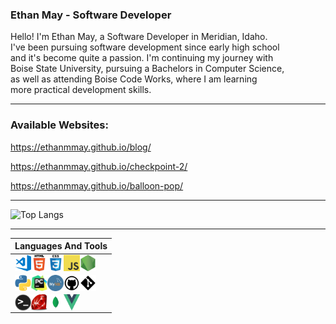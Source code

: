 ### Ethan May - Software Developer
Hello! I'm Ethan May, a Software Developer in Meridian, Idaho. <br> I've been pursuing software development since early high school <br> and it's become quite a passion.
I'm continuing my journey with <br> Boise State University, pursuing a Bachelors in Computer Science, <br> as well as attending Boise Code Works, where I am learning <br> more practical development skills.

---

### Available Websites:

https://ethanmmay.github.io/blog/         

https://ethanmmay.github.io/checkpoint-2/          

https://ethanmmay.github.io/balloon-pop/              

---

![Top Langs](https://github-readme-stats.vercel.app/api/top-langs/?username=ethanmmay&hide=HTML,CSS,SCSS&langs_count=10&layout=compact&title_color=c9d1d9&bg_color=0d1117&text_color=c9d1d9&hide_border=true)

--- 

| Languages And Tools |
| :---------------------: |
| <img align="left" alt="Visual Studio Code" title="Visual Studio Code" width="26px" height="26px" src="images/vsc.png" /> <img align="left" alt="HTML5" title="HTML5" width="26px" src="images/html.png" /> <img align="left" alt="CSS3" title="CSS3" width="26px" src="images/css.png" /> <img align="left" alt="JavaScript" title="JavaScript" width="26px" src="images/js.png" /> <img align="left" alt="Node.js" title="Node.js" width="26px" src="images/nodejs.png" /> |
|  <img align="left" alt="Python" title="Python" width="26px" src="images/python.png" /> <img align="left" alt="PyCharm" title="PyCharm" width="26px" src="images/pycharm.png" /> <img align="left" alt="MySQL" title="MySQL" width="26px" src="images/mysql.png" /> <img align="left" alt="GitHub" title="GitHub" width="26px" src="images/github.png" /> <img align="left" alt="Git" title="Git" width="26px" src="images/git.png" /> |
|   <img align="left" alt="Terminal" title="Terminal" width="26px" src="images/terminal.png" /> <img align="left" alt="Ruby" title="Ruby" width="26px" src="images/ruby.png" /> <img align="left" alt="MongoDB" title="MongoDB" width="26px" src="images/mongodb.png" /> <img align="left" alt="Vue" title="Vue" width="26px" src="images/vue.png" /> |
